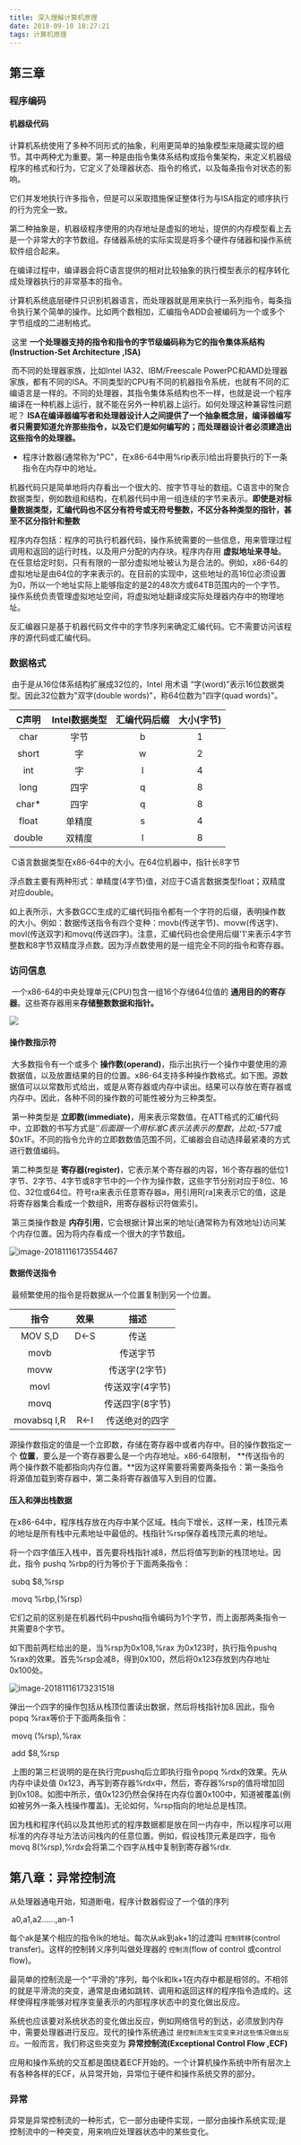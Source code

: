 ```yaml
---
title: 深入理解计算机原理
date: 2018-09-10 18:27:21
tags: 计算机原理
---
```


## 第三章

### 程序编码

#### 机器级代码

​	计算机系统使用了多种不同形式的抽象，利用更简单的抽象模型来隐藏实现的细节。其中两种尤为重要。第一种是由指令集体系结构或指令集架构，来定义机器级程序的格式和行为，它定义了处理器状态、指令的格式，以及每条指令对状态的影响。

​	它们并发地执行许多指令，但是可以采取措施保证整体行为与ISA指定的顺序执行的行为完全一致。

​	第二种抽象是，机器级程序使用的内存地址是虚拟的地址，提供的内存模型看上去是一个非常大的字节数组。存储器系统的实际实现是将多个硬件存储器和操作系统软件组合起来。

​	在编译过程中，编译器会将C语言提供的相对比较抽象的执行模型表示的程序转化成处理器执行的非常基本的指令。

​	计算机系统底层硬件只识别机器语言，而处理器就是用来执行一系列指令，每条指令执行某个简单的操作。比如两个数相加，汇编指令ADD会被编码为一个或多个字节组成的二进制格式。

​	这里 **一个处理器支持的指令和指令的字节级编码称为它的指令集体系结构(Instruction-Set Architecture ,ISA)**

​	而不同的处理器家族，比如Intel IA32、IBM/Freescale PowerPC和AMD处理器家族，都有不同的ISA。不同类型的CPU有不同的机器指令系统，也就有不同的汇编语言是一样的。不同的处理器，其指令集体系结构也不一样，也就是说一个程序编译在一种机器上运行，就不能在另外一种机器上运行。如何处理这种兼容性问题呢？ **ISA在编译器编写者和处理器设计人之间提供了一个抽象概念层，编译器编写者只需要知道允许那些指令，以及它们是如何编写的；而处理器设计者必须建造出这些指令的处理器。**



- 程序计数器(通常称为"PC"，在x86-64中用%rip表示)给出将要执行的下一条指令在内存中的地址。

机器代码只是简单地将内存看出一个很大的、按字节寻址的数组。C语言中的聚合数据类型，例如数组和结构，在机器代码中用一组连续的字节来表示。**即使是对标量数据类型，汇编代码也不区分有符号或无符号整数，不区分各种类型的指针，甚至不区分指针和整数**

​	程序内存包括：程序的可执行机器代码，操作系统需要的一些信息，用来管理过程调用和返回的运行时栈，以及用户分配的内存块。程序内存用 **虚拟地址来寻址**。在任意给定时刻，只有有限的一部分虚拟地址被认为是合法的。例如，x86-64的虚拟地址是由64位的字来表示的。在目前的实现中，这些地址的高16位必须设置为0，所以一个地址实际上能够指定的是2的48次方或64TB范围内的一个字节。操作系统负责管理虚拟地址空间，将虚拟地址翻译成实际处理器内存中的物理地址。



反汇编器只是基于机器代码文件中的字节序列来确定汇编代码。它不需要访问该程序的源代码或汇编代码。

### 数据格式

​	由于是从16位体系结构扩展成32位的，Intel 用术语 “字(word)”表示16位数据类型。因此32位数为"双字(double words)"，称64位数为"四字(quad words)"。

| C声明  | Intel数据类型 | 汇编代码后缀 | 大小(字节) |
| :----: | :-----------: | :----------: | :--------: |
|  char  |     字节      |      b       |     1      |
| short  |      字       |      w       |     2      |
|  int   |      字       |      l       |     4      |
|  long  |     四字      |      q       |     8      |
| char*  |     四字      |      q       |     8      |
| float  |    单精度     |      s       |     4      |
| double |    双精度     |      l       |     8      |

​			C语言数据类型在x86-64中的大小。在64位机器中，指针长8字节

​	浮点数主要有两种形式：单精度(4字节)值，对应于C语言数据类型float；双精度对应double。	

​	如上表所示，大多数GCC生成的汇编代码指令都有一个字符的后缀，表明操作数的大小。例如：数据传送指令有四个变种：movb(传送字节)、movw(传送字)、movl(传送双字)和movq(传送四字)。注意，汇编代码也会使用后缀'1'来表示4字节整数和8字节双精度浮点数。因为浮点数使用的是一组完全不同的指令和寄存器。

### 访问信息

​	一个x86-64的中央处理单元(CPU)包含一组16个存储64位值的 **通用目的的寄存器**。这些寄存器用来**存储整数数据和指针。**



![](http://pcq0v117m.bkt.clouddn.com/2018-11-16-093431.png)

#### 操作数指示符

​	大多数指令有一个或多个 **操作数(operand)**，指示出执行一个操作中要使用的源数据值，以及放置结果的目的位置。x86-64支持多种操作数格式。如下图。源数据值可以以常数形式给出，或是从寄存器或内存中读出。结果可以存放在寄存器或内存中。因此，各种不同的操作数的可能性被分为三种类型。

​	第一种类型是 **立即数(immediate)**，用来表示常数值。在ATT格式的汇编代码中，立即数的书写方式是'$'后面跟一个用标准C表示法表示的整数，比如,$-577或$0x1F。不同的指令允许的立即数数值范围不同，汇编器会自动选择最紧凑的方式进行数值编码。

​	第二种类型是 **寄存器(register)**，它表示某个寄存器的内容，16个寄存器的低位1字节、2字节、4字节或8字节中的一个作为操作数，这些字节分别对应于8位、16位、32位或64位。符号ra来表示任意寄存器a，用引用R[ra]来表示它的值，这是将寄存器集合看成一个数组R，用寄存器标识符做索引。

​	第三类操作数是 **内存引用**，它会根据计算出来的地址(通常称为有效地址)访问某个内存位置。因为将内存看成一个很大的字节数组。



![image-20181116173554467](http://pcq0v117m.bkt.clouddn.com/2018-11-16-093554.png)

#### 数据传送指令

​	最频繁使用的指令是将数据从一个位置复制到另一个位置。

|      指令       | 效果 |      描述       |
| :-------------: | :--: | :-------------: |
|  MOV       S,D  | D←S  |      传送       |
|      movb       |      |    传送字节     |
|      movw       |      |  传送字(2字节)  |
|      movl       |      | 传送双字(4字节) |
|      movq       |      | 传送四字(8字节) |
| movabsq     I,R | R←I  | 传送绝对的四字  |



​	源操作数指定的值是一个立即数，存储在寄存器中或者内存中。目的操作数指定一个 **位置**，要么是一个寄存器要么是一个内存地址。x86-64限制， **传送指令的两个操作数不能都指向内存位置。**因为这样需要将需要两条指令：第一条指令将源值加载到寄存器中，第二条将寄存器值写入到目的位置。

#### 压入和弹出栈数据

在x86-64中，程序栈存放在内存中某个区域。栈向下增长，这样一来，栈顶元素的地址是所有栈中元素地址中最低的。栈指针%rsp保存着栈顶元素的地址。

将一个四字值压入栈中，首先要将栈指针减8，然后将值写到新的栈顶地址。因此，指令 pushq %rbp的行为等价于下面两条指令：

​	subq $8,%rsp

​	movq %rbp,(%rsp)

它们之前的区别是在机器代码中pushq指令编码为1个字节，而上面那两条指令一共需要8个字节。

如下图前两栏给出的是，当%rsp为0x108,%rax 为0x123时，执行指令pushq %rax的效果。首先%rsp会减8，得到0x100，然后将0x123存放到内存地址0x100处。

![image-20181116173231518](http://pcq0v117m.bkt.clouddn.com/2018-11-16-093235.png)

弹出一个四字的操作包括从栈顶位置读出数据，然后将栈指针加8.因此，指令popq %rax等价于下面两条指令：		

​	movq (%rsp),%rax

​	add $8,%rsp

​	上图的第三栏说明的是在执行完pushq后立即执行指令popq %rdx的效果。先从内存中读处值 0x123，再写到寄存器%rdx中，然后，寄存器%rsp的值将增加回到0x108。如图中所示，值0x123仍然会保持在内存位置0x100中，知道被覆盖(例如被另外一条入栈操作覆盖)。无论如何，%rsp指向的地址总是栈顶。

​	因为栈和程序代码以及其他形式的程序数据都是放在同一内存中，所以程序可以用标准的内存寻址方法访问栈内的任意位置。例如，假设栈顶元素是四字，指令movq 8(%rsp),%rdx会将第二个四字从栈中复制到寄存器%rdx.

## 第八章：异常控制流

从处理器通电开始，知道断电，程序计数器假设了一个值的序列

​		a0,a1,a2……,an-1

每个ak是某个相应的指令Ik的地址。每次从ak到ak+1的过渡叫  `控制转移`(control transfer)。这样的控制转义序列叫做处理器的 `控制流`(flow of control 或control flow)。

最简单的控制流是一个“平滑的”序列，每个Ik和Ik+1在内存中都是相邻的。不相邻的就是平滑流的突变，通常是由诸如跳转、调用和返回这样的程序指令造成的。这样使得程序能够对程序变量表示的内部程序状态中的变化做出反应。

系统也应该要对系统状态的变化做出反应，例如网络信号的到达，必须放到内存中，需要处理器进行反应。现代的操作系统通过 `是控制流发生突变来对这些情况做出反应`。一般而言，我们称这些突变为 **异常控制流(Exceptional Control Flow ,ECF)**

应用和操作系统的交互都是围绕着ECF开始的。一个计算机操作系统中所有层次上有各种各样的ECF，从异常开始，异常位于硬件和操作系统交界的部分。

### 异常

异常是异常控制流的一种形式，它一部分由硬件实现，一部分由操作系统实现;是控制流中的一种突变，用来响应处理器状态中的某些变化。

